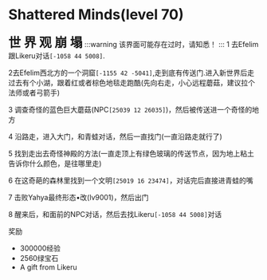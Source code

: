 # Shattered Minds(level 70)
<span style="font-size: 25px;">**世  界  观  崩  塌**</span>
:::warning
该界面可能存在过时，请知悉！
:::
1 去Efelim跟Likeru对话`[-1058 44 5008]`.

2去Efelim西北方的一个洞窟`[-1155 42 -5041]`,走到底有传送门.进入新世界后走过去有个小湖，跟着红或者棕色地毯走跑酷(先向右走，小心远程蘑菇，建议拉个法师或者弓箭手)

3 调查奇怪的蓝色巨大蘑菇(NPC`[25039 12 26035]`)，然后被传送进一个奇怪的地方

4 沿路走，进入大门，和青蛙对话，然后一直找门(一直沿路走就行了)

5 找到走出去奇怪神殿的方法(一直走顶上有绿色玻璃的传送节点，因为地上粘土告诉你什么颜色，是往哪里走)

6 在这奇葩的森林里找到一个文明`[25019 16 23474]`，对话完后直接进青蛙的嘴

7 击败Yahya最终形态•改(lv9001)，然后出门

8 醒来后，和面前的NPC对话，然后去找Likeru`[-1058 44 5008]`对话

奖励
+ 300000经验
+ 2560绿宝石
+ A gift from Likeru